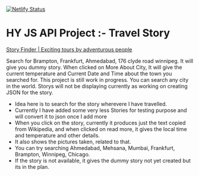 [![Netlify Status](https://api.netlify.com/api/v1/badges/214548a2-566d-48f4-a223-96a4cd410f40/deploy-status)](https://app.netlify.com/sites/devpatelstoryfinderprojecthyjs/deploys)

# HY JS API Project :- Travel Story

[Story Finder | Exciting tours by adventurous people](https://devpatelwebdeveloper.github.io/HYJS-Api-Project/)

Search for Brampton, Frankfurt, Ahmedabad, 176 clyde road winnipeg. It will give you dummy story. When clicked on More About City, It will give the current temperature and Current Date and Time about the town you searched for. This project is still work in progress. You can search any city in the world. Storys will not be displaying currently as working on creating JSON for the story.

- Idea here is to search for the story wherevere I have travelled.
- Currently I have added some very less Stories for testing purpose and will convert it to json once I add more
- When you click on the story, currently it produces just the text copied from Wikipedia, and when clicked on read more, it gives the local time and temperature and other details.
- It also shows the pictures taken, related to that.
- You can try searching Ahmedabad, Mehsana, Mumbai, Frankfurt, Brampton, Winnipeg, Chicago.
- If the story is not available, it gives the dummy story not yet created but its in the plan.
